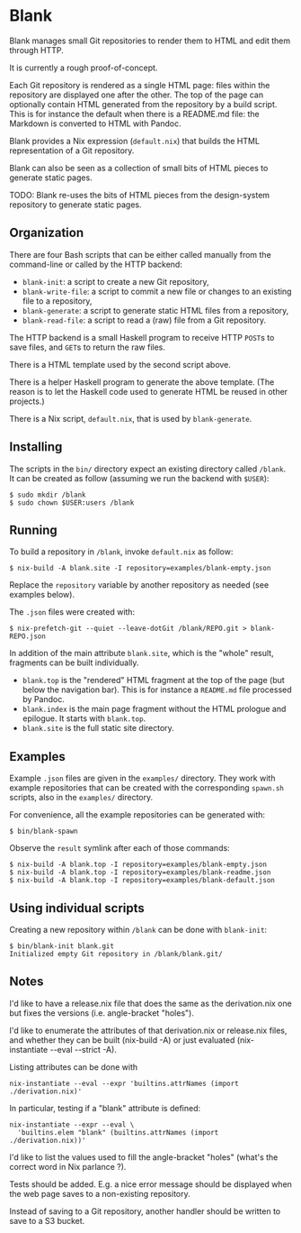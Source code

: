 # Blank

Blank manages small Git repositories to render them to HTML and edit them
through HTTP.

It is currently a rough proof-of-concept.

Each Git repository is rendered as a single HTML page: files within the
repository are displayed one after the other. The top of the page can
optionally contain HTML generated from the repository by a build script. This
is for instance the default when there is a README.md file: the Markdown is
converted to HTML with Pandoc.

Blank provides a Nix expression (`default.nix`) that builds the HTML
representation of a Git repository.

Blank can also be seen as a collection of small bits of HTML pieces to generate
static pages.

TODO: Blank re-uses the bits of HTML pieces from the design-system repository
to generate static pages.


## Organization

There are four Bash scripts that can be either called manually from the
command-line or called by the HTTP backend:

- `blank-init`: a script to create a new Git repository,
- `blank-write-file`: a script to commit a new file or changes to an existing
  file to a repository,
- `blank-generate`: a script to generate static HTML files from a repository,
- `blank-read-file`: a script to read a (raw) file from a Git repository.

The HTTP backend is a small Haskell program to receive HTTP `POST`s to save
files, and `GET`s to return the raw files.

There is a HTML template used by the second script above.

There is a helper Haskell program to generate the above template. (The reason
is to let the Haskell code used to generate HTML be reused in other projects.)

There is a Nix script, `default.nix`, that is used by `blank-generate`.


## Installing

The scripts in the `bin/` directory expect an existing directory called
`/blank`. It can be created as follow (assuming we run the backend with
`$USER`):

```
$ sudo mkdir /blank
$ sudo chown $USER:users /blank
```


## Running

To build a repository in `/blank`, invoke `default.nix` as follow:

```
$ nix-build -A blank.site -I repository=examples/blank-empty.json
```

Replace the `repository` variable by another repository as needed (see examples
below).

The `.json` files were created with:

```
$ nix-prefetch-git --quiet --leave-dotGit /blank/REPO.git > blank-REPO.json
```

In addition of the main attribute `blank.site`, which is the "whole" result,
fragments can be built individually.

- `blank.top` is the "rendered" HTML fragment at the top of the page (but below
  the navigation bar). This is for instance a `README.md` file processed by
  Pandoc.
- `blank.index` is the main page fragment without the HTML prologue and
  epilogue. It starts with `blank.top`.
- `blank.site` is the full static site directory.


## Examples

Example `.json` files are given in the `examples/` directory. They work with
example repositories that can be created with the corresponding `spawn.sh`
scripts, also in the `examples/` directory.

For convenience, all the example repositories can be generated with:

```
$ bin/blank-spawn
```

Observe the `result` symlink after each of those commands:

```
$ nix-build -A blank.top -I repository=examples/blank-empty.json
$ nix-build -A blank.top -I repository=examples/blank-readme.json
$ nix-build -A blank.top -I repository=examples/blank-default.json
```


## Using individual scripts

Creating a new repository within `/blank` can be done with `blank-init`:

```
$ bin/blank-init blank.git
Initialized empty Git repository in /blank/blank.git/
```


## Notes

I'd like to have a release.nix file that does the same as the derivation.nix
one but fixes the versions (i.e. angle-bracket "holes").

I'd like to enumerate the attributes of that derivation.nix or release.nix
files, and whether they can be built (nix-build -A) or just evaluated
(nix-instantiate --eval --strict -A).

Listing attributes can be done with

```
nix-instantiate --eval --expr 'builtins.attrNames (import ./derivation.nix)'
```

In particular, testing if a "blank" attribute is defined:

```
nix-instantiate --expr --eval \
  'builtins.elem "blank" (builtins.attrNames (import ./derivation.nix))'
```

I'd like to list the values used to fill the angle-bracket "holes" (what's the
correct word in Nix parlance ?).

Tests should be added. E.g. a nice error message should be displayed when the
web page saves to a non-existing repository.

Instead of saving to a Git repository, another handler should be written to
save to a S3 bucket.
